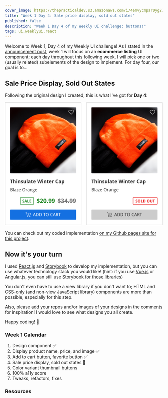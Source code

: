 ```yaml
---
cover_image: https://thepracticaldev.s3.amazonaws.com/i/4emvycmpar0yg27cpau3.jpg
title: "Week 1 Day 4: Sale price display, sold out states"
published: false
description: "Week 1 Day 4 of my Weekly UI challenge: buttons!"
tags: ui,weeklyui,react
---
```


Welcome to Week 1, Day 4 of my Weekly UI challenge! As I stated in the [announcement post](https://dev.to/geoff/announcing-weekly-ui-challenge-h87), week 1 will focus on an **ecommerce listing** UI component; each day throughout this following week, I will pick one or two (usually related) subelements of the design to implement. For day four, our goal is to…

## Sale Price Display, Sold Out States

<!-- CONTENT -->

Following the original design I created, this is what I've got for **Day 4**:

<!-- IMAGE -->
![ecommerce listing showing orange knitted winter hat, the name of item "Thinsulate Winter Cap", and the $20.99 sale price with a crossed out $34.99 price, and an "add to cart" button in blue, on the bottom](https://raw.githubusercontent.com/geoffdavis92/weekly-ui-assets/master/ecommerce-listing/day4/w1d4-final-group.png)

<!-- CONTENT -->

You can check out my coded implementation [on my Github pages site for this project](https://geoffdavis92.github.io/weekly-ui/).

## Now it's your turn

I used [React.js](https://reactjs.org) and [Storybook](http://storybook.js.org) to develop my implementation, but you can use whatever technology stack you would like! (hint: if you use [Vue.js](https://vuejs.org/) or [Angular.js](https://angularjs.org), you can still use [Storybook for those libraries](https://storybook.js.org/basics/slow-start-guide/))

You don't even have to use a view library if you don't want to; HTML and CSS-only (and non-view JavaScript library) components are more than possible, especially for this step.

Also, please add your repos and/or images of your designs in the comments for inspiration! I would love to see what designs you all create.

Happy coding! 🎉

### Week 1 Calendar

1. Design component ✅
2. Display product name, price, and image ✅
3. Add to cart button, favorite button ✅
4. Sale price display, sold out states 🎯
5. Color variant thumbnail buttons
6. 100% a11y score
7. Tweaks, refactors, fixes

### Resources

<!-- RESOURCES -->
